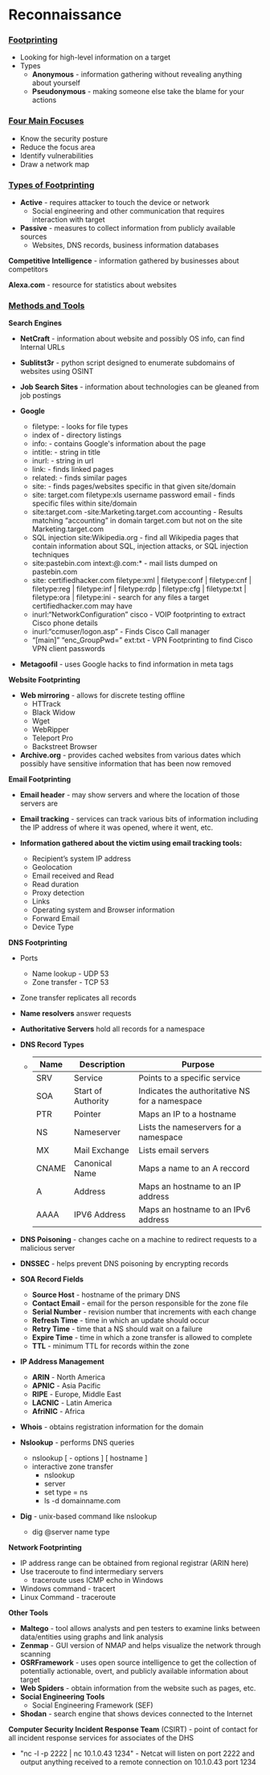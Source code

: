 # Reconnaissance

### <u>Footprinting</u>

- Looking for high-level information on a target
- Types
  - **Anonymous** - information gathering without revealing anything about yourself
  - **Pseudonymous** - making someone else take the blame for your actions

### <u>Four Main Focuses</u>

- Know the security posture
- Reduce the focus area
- Identify vulnerabilities
- Draw a network map

### <u>Types of Footprinting</u>

- **Active** - requires attacker to touch the device or network
  - Social engineering and other communication that requires interaction with target
- **Passive** - measures to collect information from publicly available sources
  - Websites, DNS records, business information databases

**Competitive Intelligence** - information gathered by businesses about competitors

**Alexa.com** - resource for statistics about websites

### <u>Methods and Tools</u>

**Search Engines**

- **NetCraft** - information about website and possibly OS info, can find Internal URLs
- **Sublitst3r** - python script designed to enumerate subdomains of websites using OSINT
- **Job Search Sites** - information about technologies can be gleaned from job postings
- **Google**
  - filetype:  - looks for file types
  - index of - directory listings
  - info: - contains Google's information about the page
  - intitle: - string in title
  - inurl: - string in url
  - link: - finds linked pages
  - related: - finds similar pages
  - site: - finds pages/websites specific in that given site/domain
  - site: target.com filetype:xls username password email - finds specific files within site/domain
  - site:target.com -site:Marketing.target.com accounting -  Results matching “accounting” in domain target.com but not on the site Marketing.target.com
  - SQL injection site:Wikipedia.org - find all Wikipedia pages that contain information about SQL, injection attacks, or SQL injection techniques
  - site:pastebin.com intext:*@*.com:* - mail lists dumped on pastebin.com
  - site: certifiedhacker.com filetype:xml | filetype:conf | filetype:cnf | filetype:reg | filetype:inf | filetype:rdp | filetype:cfg | filetype:txt | filetype:ora | filetype:ini - search for any files a target certifiedhacker.com may have
  - inurl:“NetworkConfiguration” cisco - VOIP footprinting to extract Cisco phone details
  -  inurl:“ccmuser/logon.asp” - Finds Cisco Call manager
  - “[main]” “enc_GroupPwd=” ext:txt - VPN Footprinting to find Cisco VPN client passwords



- **Metagoofil** - uses Google hacks to find information in meta tags

**Website Footprinting**

- **Web mirroring** - allows for discrete testing offline
  - HTTrack
  - Black Widow
  - Wget
  - WebRipper
  - Teleport Pro
  - Backstreet Browser
- **Archive.org** - provides cached websites from various dates which possibly have sensitive information that has been now removed

**Email Footprinting**

- **Email  header** - may show servers and where the location of those servers are
- **Email tracking** - services can track various bits of information including the IP address of where it was opened, where it went, etc.
- **Information gathered about the victim using email tracking tools:**

  - Recipient’s system IP address
  - Geolocation
  - Email received and Read
  - Read duration
  - Proxy detection
  - Links
  - Operating system and Browser information
  - Forward Email
  - Device Type

**DNS Footprinting**

- Ports

  - Name lookup - UDP 53
  - Zone transfer - TCP 53

- Zone transfer replicates all records

- **Name resolvers** answer requests

- **Authoritative Servers** hold all records for a namespace

- **DNS Record Types**

  

  - | Name  | Description        | Purpose                                        |
    | ----- | ------------------ | ---------------------------------------------- |
    | SRV   | Service            | Points to a specific service                   |
    | SOA   | Start of Authority | Indicates the authoritative NS for a namespace |
    | PTR   | Pointer            | Maps an IP to a hostname                       |
    | NS    | Nameserver         | Lists the nameservers for a namespace          |
    | MX    | Mail Exchange      | Lists email servers                            |
    | CNAME | Canonical Name     | Maps a name to an A reccord                    |
    | A     | Address            | Maps an hostname to an IP address              |
    | AAAA  | IPV6 Address       | Maps an hostname to an IPv6 address            |

- **DNS Poisoning** - changes cache on a machine to redirect requests to a malicious server

- **DNSSEC** - helps prevent DNS poisoning by encrypting records

- **SOA Record Fields**

  - **Source Host** - hostname of the primary DNS
  - **Contact Email** - email for the person responsible for the zone file
  - **Serial Number** - revision number that increments with each change
  - **Refresh Time** - time in which an update should occur
  - **Retry Time** - time that a NS should wait on a failure
  - **Expire Time** - time in which a zone transfer is allowed to complete
  - **TTL** - minimum TTL for records within the zone

- **IP Address Management**

  - **ARIN** - North America
  - **APNIC** - Asia Pacific
  - **RIPE** - Europe, Middle East
  - **LACNIC** - Latin America
  - **AfriNIC** - Africa

- **Whois** - obtains registration information for the domain

- **Nslookup** - performs DNS queries

  - nslookup [ - options ] [ hostname ]
  - interactive zone transfer
    - nslookup
    - server <IP Address>
    - set type = ns
    - ls -d domainname.com

- **Dig** - unix-based command like nslookup

  - dig @server name type

**Network Footprinting**

- IP address range can be obtained from regional registrar (ARIN here)
- Use traceroute to find intermediary servers
  - traceroute uses ICMP echo in Windows
- Windows command - tracert
- Linux Command - traceroute

**Other Tools**
- **Maltego** - tool allows analysts and pen testers to examine links between data/entities using graphs and link analysis
- **Zenmap** - GUI version of NMAP and helps visualize the network through scanning
- **OSRFramework** - uses open source intelligence to get the collection of potentially actionable, overt, and publicly available information about target
- **Web Spiders** - obtain information from the website such as pages, etc.
- **Social Engineering Tools**
  - Social Engineering Framework (SEF)
- **Shodan** - search engine that shows devices connected to the Internet

**Computer Security Incident Response Team** (CSIRT) - point of contact for all incident response services for associates of the DHS

- "nc -l -p 2222 | nc 10.1.0.43 1234" - Netcat will listen on port 2222 and output anything received to a remote connection on 10.1.0.43 port 1234
